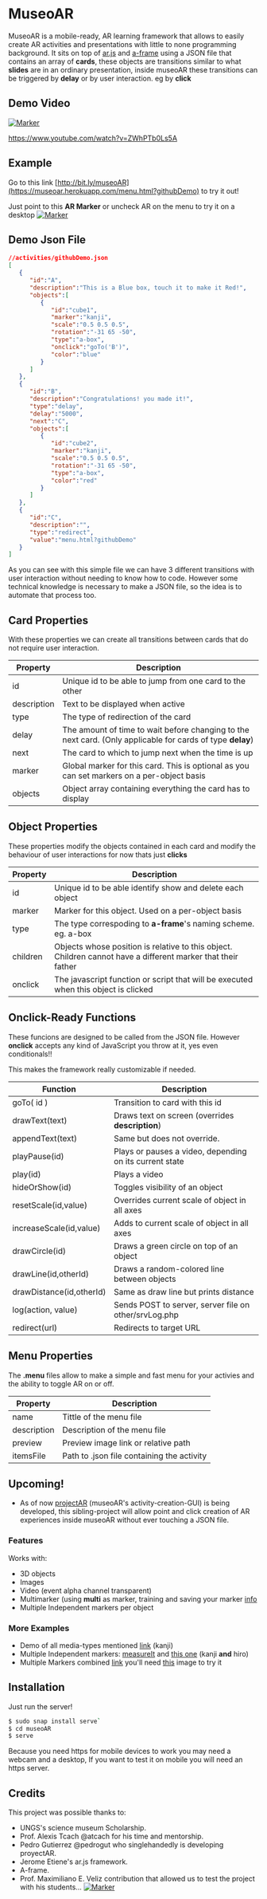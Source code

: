 # MuseoAR

MuseoAR is a mobile-ready, AR learning framework that allows to easily create AR activities and presentations with little to none programming background. It sits on top of [ar.js](https://github.com/jeromeetienne/AR.js) and [a-frame](https://aframe.io/) using a JSON file that contains an array of **cards**, these objects are transitions similar to what **slides** are in an ordinary presentation, inside museoAR these transitions can be triggered by **delay** or by user interaction. eg by **click**

  
## Demo Video
 [![Marker](https://user-images.githubusercontent.com/15642727/53751235-9d7af200-3e8a-11e9-972e-c66ab2fe5afe.gif)](https://www.youtube.com/watch?v=ZWhPTb0Ls5A)
 
 https://www.youtube.com/watch?v=ZWhPTb0Ls5A

## Example 
Go to this link [http://bit.ly/museoAR](https://museoar.herokuapp.com/menu.html?githubDemo) to try it out!

Just point to this **AR Marker** or uncheck AR on the menu to try it on a desktop
[![Marker](https://stemkoski.github.io/AR-Examples/markers/kanji.png)]()

## Demo Json File

```JSON
//activities/githubDemo.json
[
   {
      "id":"A",
      "description":"This is a Blue box, touch it to make it Red!",
      "objects":[
         {
            "id":"cube1",
            "marker":"kanji",
            "scale":"0.5 0.5 0.5",
            "rotation":"-31 65 -50",
            "type":"a-box",
            "onclick":"goTo('B')",
            "color":"blue"
         }
      ]
   },
   {
      "id":"B",
      "description":"Congratulations! you made it!",
      "type":"delay",
      "delay":"5000",
      "next":"C",
      "objects":[
         {
            "id":"cube2",
            "marker":"kanji",
            "scale":"0.5 0.5 0.5",
            "rotation":"-31 65 -50",
            "type":"a-box",
            "color":"red"
         }
      ]
   },
   {
      "id":"C",
      "description":"",
      "type":"redirect",
      "value":"menu.html?githubDemo"
   }
]
```
 As you can see with this simple file we can have 3 different transitions with user interaction without needing to know how to code. However some technical knowledge is necessary to make a JSON file, so the idea is to automate that process too.


## Card Properties
With these properties we can create all transitions between cards that do not require user interaction.

| Property | Description |
| ------ | ----------- |
| id | Unique id to be able to jump from one card to the other |
| description | Text to be displayed when active |
| type | The type of redirection of the card |
| delay | The amount of time to wait before changing to the next card. (Only applicable for cards of type **delay**) |
| next    | The card to which to jump next when the time is up |
| marker   | Global marker for this card. This is optional as you can set markers on a per-object basis |
| objects   | Object array containing everything the card has to display |


## Object Properties
These properties modify the objects contained in each card and modify the behaviour of user interactions for now thats just **clicks** 

| Property | Description |
| ------ | ----------- |
| id | Unique id to be able identify show and delete each object |
| marker   | Marker for this object. Used on a per-object basis |
| type | The type correspoding to **a-frame**'s naming scheme. eg. a-box |
| children | Objects whose position is relative to this object. Children cannot have a different marker that their father |
| onclick | The javascript function or script that will be executed when this object is clicked |

## Onclick-Ready Functions
These funcions are designed to be called from the JSON file. However **onclick** accepts any kind of JavaScript you throw at it, yes even conditionals!!

This makes the framework really customizable if needed.

| Function | Description |
| ------ | ----------- |
| goTo( id )   | Transition to card with this id  |
| drawText(text)| Draws text on screen (overrides **description**) |
| appendText(text)| Same but does not override. |
| playPause(id)| Plays or pauses a video, depending on its current state |
| play(id)| Plays a video|
| hideOrShow(id)| Toggles visibility of an object|
| resetScale(id,value)| Overrides current scale of object in all axes|
| increaseScale(id,value)| Adds to current scale of object in all axes|
| drawCircle(id)| Draws a green circle on top of an object|
| drawLine(id,otherId)| Draws a random-colored line between objects|
| drawDistance(id,otherId)| Same as draw line but prints distance|
| log(action, value)| Sends POST to server, server file on other/srvLog.php|
| redirect(url)| Redirects to target URL|

## Menu Properties
The **.menu** files allow to make a simple and fast menu for your activies and the ability to toggle AR on or off.


| Property | Description |
| ------ | ----------- |
| name | Tittle of the menu file |
| description | Description of the menu file |
| preview | Preview image link or relative path|
| itemsFile | Path to .json file containing the activity |

## Upcoming!

  - As of now [projectAR](https://gitlab.com/pedrogut/proyectAR) (museoAR's activity-creation-GUI) is being developed, this sibling-project will allow point and click creation of AR experiences inside museoAR without ever touching a JSON file.
### Features
Works with:
- 3D objects
- Images
- Video (event alpha channel transparent)
- Multimarker (using **multi** as marker, training and saving your marker [info](https://github.com/agusalex/AR.jsAframeMultimarkerDemo)
- Multiple Independent markers per object

### More Examples
- Demo of all media-types mentioned [link](https://museoar.herokuapp.com/menu.html?demo) (kanji)
- Multiple Independent markers: [measureIt](https://museoar.herokuapp.com/menu.html?measureIt) and [this one](https://museoar.herokuapp.com/menu.html?actividad) (kanji **and** hiro)
- Multiple Markers combined [link](https://museoar.herokuapp.com/menu.html?multiMarker) you'll need [this](https://github.com/agusalex/museoAR/blob/master/other/demoARtoolkit.png?raw=true) image to try it 


## Installation
Just run the server!

```sh
$ sudo snap install serve`
$ cd museoAR
$ serve
```
Because you need https for mobile devices to work you may need a webcam and a desktop, If you want to test it on mobile you will need an https server.

## Credits
This project was possible thanks to:
- UNGS's science museum Scholarship.
- Prof. Alexis Tcach @atcach for his time and mentorship.
- Pedro Gutierrez @pedrogut who singlehandedly is developing proyectAR.
- Jerome Etiene's ar.js framework.
- A-frame.
- Prof. Maximiliano E. Veliz contribution that allowed us to test the project with his students...
 [![Marker](https://user-images.githubusercontent.com/15642727/53758536-c7d5ab00-3e9c-11e9-97f8-f4271b24afbd.png)]()

